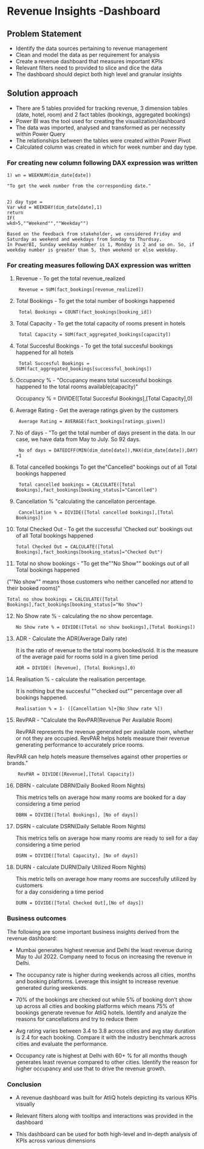 

# Revenue Insights -Dashboard

## Problem Statement

- Identify the data sources pertaining to revenue management
- Clean and model the data as per requirement for analysis
- Create a revenue dashboard that measures important KPIs 
- Relevant filters need to provided to slice and dice the data
- The dashboard should depict both high level and granular insights


## Solution approach

- There are 5 tables provided for tracking revenue, 3 dimension tables (date, hotel, room) and 2 fact tables (bookings, aggregated bookings)
- Power BI was the tool used for creating the visualization/dashboard
- The data was imported, analysed and transformed as per necessity within Power Query
- The relationships between the tables were created within Power Pivot
-  Calculated column was created in which for week number and day type.

### For creating new column following DAX expression was written

    1) wn = WEEKNUM(dim_date[date])

    "To get the week number from the corresponding date."


    2) day type = 
    Var wkd = WEEKDAY(dim_date[date],1)
    return
    IF(
    wkd>5,""Weekend"",""Weekday"")

    Based on the feedback from stakeholder, we considered Friday and Saturday as weekend and weekdays from Sunday to Thurdsay. 
    In PowerBI, Sunday weekday number is 1, Monday is 2 and so on. So, if weekday number is greater than 5, then weekend or else weekday.

### For creating measures following DAX expression was written

1) Revenue	- To get the total revenue_realized	
    
        Revenue = SUM(fact_bookings[revenue_realized])

2) Total Bookings -	To get the total number of bookings happened	
    
        Total Bookings = COUNT(fact_bookings[booking_id])

3) Total Capacity -	To get the total capacity of rooms present in hotels
	
        Total Capacity = SUM(fact_aggregated_bookings[capacity])

4) Total Succesful Bookings	- To get the total succesful bookings happened for all hotels	

        Total Succesful Bookings = SUM(fact_aggregated_bookings[successful_bookings])

5) Occupancy %  -	"Occupancy means total successful bookings happened to the 
total rooms available(capacity)"	

    Occupancy % = DIVIDE([Total Succesful Bookings],[Total Capacity],0)

6) Average Rating	- Get the average ratings given by the customers	

        Average Rating = AVERAGE(fact_bookings[ratings_given])

7) No of days -	"To get the total number of days present in the data. In our case, we have data from May to July. So 92 days.

        No of days = DATEDIFF(MIN(dim_date[date]),MAX(dim_date[date]),DAY) +1

8) Total cancelled bookings	To get the"Cancelled" bookings out of all Total bookings happened	
    
        Total cancelled bookings = CALCULATE([Total Bookings],fact_bookings[booking_status]="Cancelled")

9) Cancellation %	"calculating the cancellaton percentage.

        Cancellation % = DIVIDE([Total cancelled bookings],[Total Bookings])

10) Total Checked Out -	To get the successful 'Checked out' bookings out of all Total bookings happened	
 
        Total Checked Out = CALCULATE([Total Bookings],fact_bookings[booking_status]="Checked Out")

11) Total no show bookings - "To get the""No Show"" bookings out of all Total bookings happened 

(""No show"" means those customers who neither cancelled nor attend to their booked rooms)"	

    Total no show bookings = CALCULATE([Total Bookings],fact_bookings[booking_status]="No Show")


12) No Show rate %	- calculating the no show percentage.

        No Show rate % = DIVIDE([Total no show bookings],[Total Bookings])

13) ADR - Calculate the ADR(Average Daily rate)

    It is the ratio of revenue to the total rooms booked/sold. 
It is the measure of the average paid for rooms sold in a given time period	

        ADR = DIVIDE( [Revenue], [Total Bookings],0)

14) Realisation %	- calculate  the realisation percentage.

    It is nothing but the succesful ""checked out"" percentage over all bookings happened.

        Realisation % = 1- ([Cancellation %]+[No Show rate %])      

15) RevPAR -	"Calculate the RevPAR(Revenue Per Available Room)

    RevPAR represents the revenue generated per available room, whether or not they are occupied. 
RevPAR helps hotels measure their revenue generating performance to accurately price rooms. 

RevPAR can help hotels measure themselves against other properties or brands."	

        RevPAR = DIVIDE([Revenue],[Total Capacity])
16) DBRN - calculate DBRN(Daily Booked Room Nights)

    This metrics tells on average how many rooms are booked for a day considering a time period

        DBRN = DIVIDE([Total Bookings], [No of days])

17) DSRN -	calculate DSRN(Daily Sellable Room Nights)

    This metrics tells on average how many rooms are ready to sell for a day considering a time period

        DSRN = DIVIDE([Total Capacity], [No of days])

18) DURN - calculate DURN(Daily Utilized Room Nights)

    This metric tells on average how many rooms are succesfully utilized by customers   
    for a day considering a time period

        DURN = DIVIDE([Total Checked Out],[No of days])

### Business outcomes

The following are some important business insights derived from the revenue dashboard:

- Mumbai generates highest revenue and Delhi the least revenue during May to Jul 2022.  Company need to focus on increasing the revenue in Delhi.

- The occupancy rate is higher during weekends across all cities, months and booking platforms. Leverage this insight to increase revenue generated during weekends.

- 70% of the bookings are checked out while 5% of booking don’t show up across all cities and booking platforms which means 75% of bookings generate revenue for AtliQ hotels. Identify and analyze the reasons for cancellations and try to reduce them

- Avg rating varies between 3.4 to 3.8 across cities and avg stay duration is 2.4 for each booking. Compare it with the industry benchmark across cities and evaluate the performance.

- Occupancy rate is highest at Delhi with 60+ % for all months though generates least revenue compared to other cities. Identify the reason for higher occupancy and use that to drive the revenue growth.

### Conclusion

- A revenue dashboard was built for AtliQ hotels depicting its various KPIs visually

- Relevant filters along with tooltips and interactions was provided in the dashboard

- This dashboard can be used for both high-level and in-depth analysis of KPIs across various dimensions









      




















